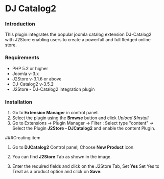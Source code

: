 # DJ Catalog2

### Introduction
This plugin integrates the popular joomla catalog extension DJ-Catalog2 with J2Store enabling users to create a powerfull and full fledged online store. 

### Requirements
* PHP 5.2 or higher
* Joomla v-3.x
* J2Store v-3.1.6 or above
* DJ-Catalog2 v-3.5.2
* J2Store - DJ-Catalog2 integration plugin

### Installation
1. Go to **Extension Manager** in control panel.
2. Select the plugin using the **Browse** button and click *Upload &Install*
3. Go to Extensions -> Plugin Manager -> Filter : Select type "content" -> Select the Plugin **J2Store - DJCatalog2** and enable the content Plugin.

###Creating item 
1. Go to **DJCatalog2** Control panel, Choose **New Product** icon.
2. You can find **J2Store** Tab as shown in the image.

3. Enter the required fields and click on the J2Store Tab, Set **Yes** Set Yes to Treat as a product option and click on **Save**. 

































